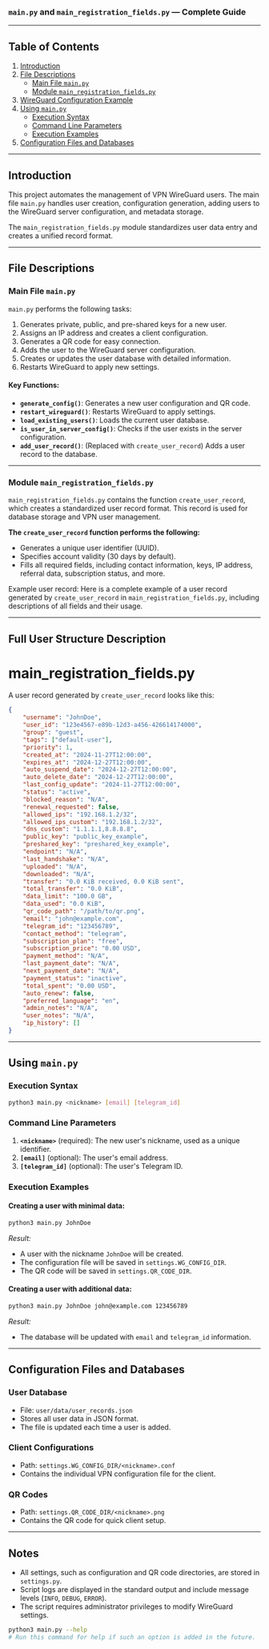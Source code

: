 ### `main.py` and `main_registration_fields.py` — Complete Guide

---

## Table of Contents
1. [Introduction](#introduction)
2. [File Descriptions](#file-descriptions)
   - [Main File `main.py`](#main-file-mainpy)
   - [Module `main_registration_fields.py`](#module-main_registration_fieldspy)
3. [WireGuard Configuration Example](#wireguard-configuration-example)
4. [Using `main.py`](#using-mainpy)
   - [Execution Syntax](#execution-syntax)
   - [Command Line Parameters](#command-line-parameters)
   - [Execution Examples](#execution-examples)
5. [Configuration Files and Databases](#configuration-files-and-databases)

---

## Introduction

This project automates the management of VPN WireGuard users. The main file `main.py` handles user creation, configuration generation, adding users to the WireGuard server configuration, and metadata storage.

The `main_registration_fields.py` module standardizes user data entry and creates a unified record format.

---

## File Descriptions

### Main File `main.py`

`main.py` performs the following tasks:
1. Generates private, public, and pre-shared keys for a new user.
2. Assigns an IP address and creates a client configuration.
3. Generates a QR code for easy connection.
4. Adds the user to the WireGuard server configuration.
5. Creates or updates the user database with detailed information.
6. Restarts WireGuard to apply new settings.

#### Key Functions:
- **`generate_config()`**: Generates a new user configuration and QR code.
- **`restart_wireguard()`**: Restarts WireGuard to apply settings.
- **`load_existing_users()`**: Loads the current user database.
- **`is_user_in_server_config()`**: Checks if the user exists in the server configuration.
- **`add_user_record()`**: (Replaced with `create_user_record`) Adds a user record to the database.

---

### Module `main_registration_fields.py`

`main_registration_fields.py` contains the function `create_user_record`, which creates a standardized user record format. This record is used for database storage and VPN user management.

**The `create_user_record` function performs the following:**
- Generates a unique user identifier (UUID).
- Specifies account validity (30 days by default).
- Fills all required fields, including contact information, keys, IP address, referral data, subscription status, and more.

Example user record:
Here is a complete example of a user record generated by `create_user_record` in `main_registration_fields.py`, including descriptions of all fields and their usage.

---

## Full User Structure Description
# main_registration_fields.py
A user record generated by `create_user_record` looks like this:

```json
{
    "username": "JohnDoe",
    "user_id": "123e4567-e89b-12d3-a456-426614174000",
    "group": "guest",
    "tags": ["default-user"],
    "priority": 1,
    "created_at": "2024-11-27T12:00:00",
    "expires_at": "2024-12-27T12:00:00",
    "auto_suspend_date": "2024-12-27T12:00:00",
    "auto_delete_date": "2024-12-27T12:00:00",
    "last_config_update": "2024-11-27T12:00:00",
    "status": "active",
    "blocked_reason": "N/A",
    "renewal_requested": false,
    "allowed_ips": "192.168.1.2/32",
    "allowed_ips_custom": "192.168.1.2/32",
    "dns_custom": "1.1.1.1,8.8.8.8",
    "public_key": "public_key_example",
    "preshared_key": "preshared_key_example",
    "endpoint": "N/A",
    "last_handshake": "N/A",
    "uploaded": "N/A",
    "downloaded": "N/A",
    "transfer": "0.0 KiB received, 0.0 KiB sent",
    "total_transfer": "0.0 KiB",
    "data_limit": "100.0 GB",
    "data_used": "0.0 KiB",
    "qr_code_path": "/path/to/qr.png",
    "email": "john@example.com",
    "telegram_id": "123456789",
    "contact_method": "telegram",
    "subscription_plan": "free",
    "subscription_price": "0.00 USD",
    "payment_method": "N/A",
    "last_payment_date": "N/A",
    "next_payment_date": "N/A",
    "payment_status": "inactive",
    "total_spent": "0.00 USD",
    "auto_renew": false,
    "preferred_language": "en",
    "admin_notes": "N/A",
    "user_notes": "N/A",
    "ip_history": []
}
```

---

## Using `main.py`

### Execution Syntax

```bash
python3 main.py <nickname> [email] [telegram_id]
```

### Command Line Parameters

1. **`<nickname>`** (required): The new user's nickname, used as a unique identifier.
2. **`[email]`** (optional): The user's email address.
3. **`[telegram_id]`** (optional): The user's Telegram ID.

### Execution Examples

#### Creating a user with minimal data:
```bash
python3 main.py JohnDoe
```
*Result:*
- A user with the nickname `JohnDoe` will be created.
- The configuration file will be saved in `settings.WG_CONFIG_DIR`.
- The QR code will be saved in `settings.QR_CODE_DIR`.

#### Creating a user with additional data:
```bash
python3 main.py JohnDoe john@example.com 123456789
```
*Result:*
- The database will be updated with `email` and `telegram_id` information.

---

## Configuration Files and Databases

### User Database

- File: `user/data/user_records.json`
- Stores all user data in JSON format.
- The file is updated each time a user is added.

### Client Configurations

- Path: `settings.WG_CONFIG_DIR/<nickname>.conf`
- Contains the individual VPN configuration file for the client.

### QR Codes

- Path: `settings.QR_CODE_DIR/<nickname>.png`
- Contains the QR code for quick client setup.

---

## Notes

- All settings, such as configuration and QR code directories, are stored in `settings.py`.
- Script logs are displayed in the standard output and include message levels (`INFO`, `DEBUG`, `ERROR`).
- The script requires administrator privileges to modify WireGuard settings.

```bash
python3 main.py --help
# Run this command for help if such an option is added in the future.
